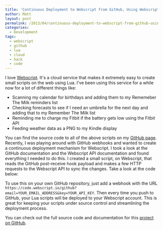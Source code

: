 ```yaml
---
title: 'Continuous Deployment to Webscript from GitHub, Using Webscript'
author: Matt
layout: post
permalink: /2013/04/continuous-deployment-to-webscript-from-github-using-webscript/
categories:
  - Development
tags:
  - webscript
  - github
  - lua
  - cloud
  - hack
  - code
---
```


I love [Webscript][1]. It's a cloud service that makes it extremely easy to create small scripts on the web using Lua. I've been using this service for a while now for a lot of different things like:
- Scanning my calendar for birthdays and adding them to my Rememeber The Milk reminders list
- Checking forecasts to see if I need an umbrella for the next day and adding that to my Remember The Milk list
- Reminding me to charge my Fitbit if the battery gets low using the Fitbit API
- Feeding weather data as a PNG to my Kindle display

 [1]: https://www.webscript.io/

You can find the source code to all of the above scripts on my [GitHub page][2]. Recently, I was playing around with GitHub webhooks and wanted to create a continuous deployment mechanism for Webscript. I took a look at the GitHub documentation and the Webscript API documentation and found everything I needed to do this. I created a small script, on Webscript, that reads the GitHub post-receive hook payload and makes a few HTTP requests to the Webscript API to sync the changes. Take a look at the code below:

<script src="https://gist.github.com/mbmccormick/5447302.js"> </script>

 [2]: https://github.com/mbmccormick

To use this on your own GitHub repository, just add a webhook with the URL `https://code.webscript.io/github?email=YOUR_EMAIL_ADDRESS&key=YOUR_API_KEY`. Then every time you push to GitHub, your Lua scripts will be deployed to your Webscript account. This is great for keeping your scripts under source control and streamlining the deployment process.

You can check out the full source code and documentation for this [project on GitHub][3].

 [3]: https://github.com/mbmccormick/webscript-github-hook

